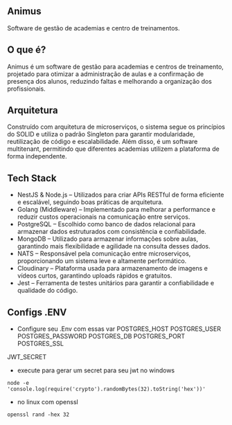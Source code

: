 ## Animus 

Software de gestão de academias e centro de treinamentos. 

## O que é?

Animus é um software de gestão para academias e centros de treinamento, projetado para otimizar a administração de aulas e a confirmação de presença dos alunos, reduzindo faltas e melhorando a organização dos profissionais.

## Arquitetura 

Construído com arquitetura de microserviços, o sistema segue os princípios do SOLID e utiliza o padrão Singleton para garantir modularidade, reutilização de código e escalabilidade. Além disso, é um software multitenant, permitindo que diferentes academias utilizem a plataforma de forma independente.

## Tech Stack

- NestJS & Node.js – Utilizados para criar APIs RESTful de forma eficiente e escalável, seguindo boas práticas de arquitetura.
- Golang (Middleware) – Implementado para melhorar a performance e reduzir custos operacionais na comunicação entre serviços.
- PostgreSQL – Escolhido como banco de dados relacional para armazenar dados estruturados com consistência e confiabilidade.
- MongoDB – Utilizado para armazenar informações sobre aulas, garantindo mais flexibilidade e agilidade na consulta desses dados.
- NATS – Responsável pela comunicação entre microserviços, proporcionando um sistema leve e altamente performático.
- Cloudinary – Plataforma usada para armazenamento de imagens e vídeos curtos, garantindo uploads rápidos e gratuitos.
- Jest – Ferramenta de testes unitários para garantir a confiabilidade e qualidade do código.



## Configs .ENV

- Configure seu .Env com essas var
POSTGRES_HOST
POSTGRES_USER
POSTGRES_PASSWORD
POSTGRES_DB
POSTGRES_PORT
POSTGRES_SSL


JWT_SECRET

- execute para gerar um secret para seu jwt no windows
```
node -e 'console.log(require('crypto').randomBytes(32).toString('hex'))'
```

- no linux com openssl

```
openssl rand -hex 32
```